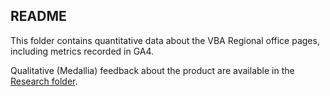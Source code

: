 ## README

This folder contains quantitative data about the VBA Regional office pages, including metrics recorded in GA4.

Qualitative (Medallia) feedback about the product are available in the [Research folder](https://github.com/department-of-veterans-affairs/va.gov-team/tree/master/products/facilities/regional-offices/research).
